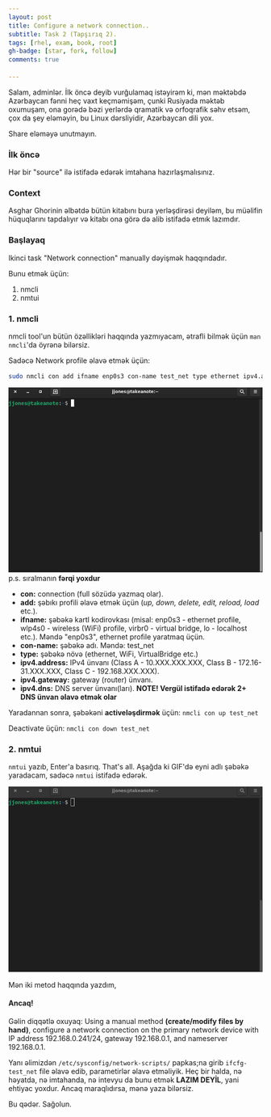 ```yaml
---
layout: post
title: Configure a network connection..
subtitle: Task 2 (Tapşırıq 2).
tags: [rhel, exam, book, root]
gh-badge: [star, fork, follow]
comments: true

---
```

Salam, adminlər. İlk öncə deyib vurğulamaq istəyirəm ki, mən məktəbdə Azərbaycan fənni heç vaxt keçməmişəm, çunki Rusiyada məktəb oxumuşam, ona gorədə bəzi yerlərdə qramatik və orfoqrafik səhv etsəm, çox da şey eləməyin, bu Linux dərsliyidir, Azərbaycan dili yox. 

Share eləməyə unutmayın.


### İlk öncə

Hər bir "source" ilə istifadə edərək imtahana hazırlaşmalısınız.

### Context

Asghar Ghorinin əlbətdə bütün kitabını bura yerləşdirəsi deyiləm, bu müəlifin hüquqlarını tapdalıyır və kitabı ona görə də alib istifadə etmık lazımdır.

### Başlayaq

Ikinci task "Network connection" manually dəyişmək haqqındadır.

Bunu etmək üçün:

1. nmcli
2. nmtui


### 1. nmcli
nmcli tool'un bütün özəllikləri haqqında yazmıyacam, ətrafli bilmək üçün `man nmcli`'da öyrənə bilərsiz.

Sadəcə Network profile əlavə etmək üçün:

``` bash
sudo nmcli con add ifname enp0s3 con-name test_net type ethernet ipv4.address 192.168.0.70/24 ipv4.gateway 192.168.0.1 ipv4.dns 192.168.0.1,8.8.8.8
```
![](/assets/gifs/anime_4.gif)
p.s. sıralmanın **fərqi yoxdur**

* **con:** connection (full sözüdə yazmaq olar).
* **add:** şəbıkı profili əlavə etmək üçün (*up, down, delete, edit, reload, load* etc.).
* **ifname:** şəbəkə kartl kodirovkası (misal: enp0s3 - ethernet profile, wlp4s0 - wireless (WiFi) profile, virbr0 - virtual bridge, lo - localhost etc.). Məndə "enp0s3", ethernet profile yaratmaq üçün.
* **con-name:** şəbəkə adı. Məndə: test_net
* **type:** şəbəkə növə (ethernet, WiFi, VirtualBridge etc.)
* **ipv4.address:** IPv4 ünvanı (Class A - 10.XXX.XXX.XXX, Class B - 172.16-31.XXX.XXX, Class C - 192.168.XXX.XXX).
* **ipv4.gateway:** gateway (router) ünvanı.
* **ipv4.dns:** DNS server ünvanı(ları). **NOTE! Vergül istifadə edərək 2+ DNS ünvan əlavə etmək olar**

Yaradannan sonra, şəbəkəni **activeləşdirmək** üçün:
`nmcli con up test_net`

Deactivate üçün: 
`nmcli con down test_net`

### 2. nmtui

`nmtui` yazıb, Enter'a basırıq. That's all. Aşağda ki GIF'də eyni adlı şəbəkə yaradacam, sadəcə `nmtui` istifadə edərək.

![](/assets/gifs/anime_6.gif)

Mən iki metod haqqında yazdım,

#### Ancaq!

Gəlin diqqətlə oxuyaq: Using a manual method **(create/modify files by hand)**, configure a network connection on the primary network device with IP address 192.168.0.241/24, gateway 192.168.0.1, and nameserver 192.168.0.1.

Yanı əlimizdən `/etc/sysconfig/network-scripts/` papkas;na girib `ifcfg-test_net` file əlavə edib, parametirlər əlavə etməliyik. Heç bir halda, nə həyatda, nə imtahanda, nə intevyu da bunu etmək **LAZIM DEYİL**, yani ehtiyac yoxdur. Ancaq maraqlıdırsa, mənə yaza bilərsiz.

Bu qədər. Sağolun.